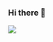 ### Hi there 👋
 <img
      style="max-width: 200px"
      src="https://i.pinimg.com/originals/cd/59/d6/cd59d626dc86397fe45080e6e9c7027d.gif"
    />
<!--
**AkmaljonYusupov/AkmaljonYusupov** is a ✨ _special_ ✨ repository because its `README.md` (this file) appears on your GitHub profile.

Here are some ideas to get you started:

- 🔭 I’m currently working on ...
- 🌱 I’m currently learning ...
- 👯 I’m looking to collaborate on ...
- 🤔 I’m looking for help with ...
- 💬 Ask me about ...
- 📫 How to reach me: ...
- 😄 Pronouns: ...
- ⚡ Fun fact: ...
-->
